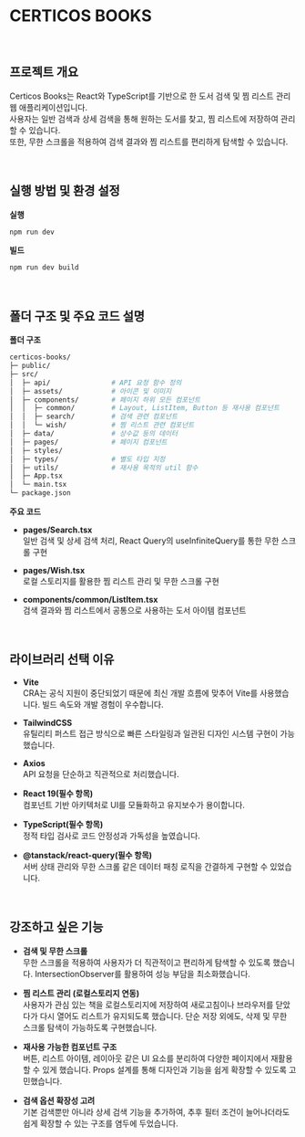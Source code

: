# CERTICOS BOOKS

<br/>

## 프로젝트 개요

Certicos Books는 React와 TypeScript를 기반으로 한 도서 검색 및 찜 리스트 관리 웹 애플리케이션입니다.  
사용자는 일반 검색과 상세 검색을 통해 원하는 도서를 찾고, 찜 리스트에 저장하여 관리할 수 있습니다.  
또한, 무한 스크롤을 적용하여 검색 결과와 찜 리스트를 편리하게 탐색할 수 있습니다.

<br/>

## 실행 방법 및 환경 설정

**실행**

```bash
npm run dev
```

**빌드**

```bash
npm run dev build
```

<br/>

## 폴더 구조 및 주요 코드 설명

**폴더 구조**

```bash
certicos-books/
├─ public/
├─ src/
│  ├─ api/               # API 요청 함수 정의
│  ├─ assets/            # 아이콘 및 이미지
│  ├─ components/        # 페이지 하위 모든 컴포넌트
│  │  ├─ common/         # Layout, ListItem, Button 등 재사용 컴포넌트
│  │  ├─ search/         # 검색 관련 컴포넌트
│  │  └─ wish/           # 찜 리스트 관련 컴포넌트
│  ├─ data/              # 상수값 등의 데이터
│  ├─ pages/             # 페이지 컴포넌트
│  ├─ styles/
│  ├─ types/             # 별도 타입 지정
│  ├─ utils/             # 재사용 목적의 util 함수
│  ├─ App.tsx
│  └─ main.tsx
└─ package.json
```

**주요 코드**

- **pages/Search.tsx**  
  일반 검색 및 상세 검색 처리, React Query의 useInfiniteQuery를 통한 무한 스크롤 구현

- **pages/Wish.tsx**  
  로컬 스토리지를 활용한 찜 리스트 관리 및 무한 스크롤 구현

- **components/common/ListItem.tsx**  
  검색 결과와 찜 리스트에서 공통으로 사용하는 도서 아이템 컴포넌트

<br/>

## 라이브러리 선택 이유

- **Vite**  
  CRA는 공식 지원이 중단되었기 때문에 최신 개발 흐름에 맞추어 Vite를 사용했습니다. 빌드 속도와 개발 경험이 우수합니다.

- **TailwindCSS**  
  유틸리티 퍼스트 접근 방식으로 빠른 스타일링과 일관된 디자인 시스템 구현이 가능했습니다.

- **Axios**  
  API 요청을 단순하고 직관적으로 처리했습니다.

- **React 19(필수 항목)**  
  컴포넌트 기반 아키텍처로 UI를 모듈화하고 유지보수가 용이합니다.

- **TypeScript(필수 항목)**  
  정적 타입 검사로 코드 안정성과 가독성을 높였습니다.

- **@tanstack/react-query(필수 항목)**  
  서버 상태 관리와 무한 스크롤 같은 데이터 패칭 로직을 간결하게 구현할 수 있었습니다.

<br/>

## 강조하고 싶은 기능

- **검색 및 무한 스크롤**  
  무한 스크롤을 적용하여 사용자가 더 직관적이고 편리하게 탐색할 수 있도록 했습니다. IntersectionObserver를 활용하여 성능 부담을 최소화했습니다.

- **찜 리스트 관리 (로컬스토리지 연동)**  
  사용자가 관심 있는 책을 로컬스토리지에 저장하여 새로고침이나 브라우저를 닫았다가 다시 열어도 리스트가 유지되도록 했습니다. 단순 저장 외에도, 삭제 및 무한 스크롤 탐색이 가능하도록 구현했습니다.

- **재사용 가능한 컴포넌트 구조**  
  버튼, 리스트 아이템, 레이아웃 같은 UI 요소를 분리하여 다양한 페이지에서 재활용할 수 있게 했습니다. Props 설계를 통해 디자인과 기능을 쉽게 확장할 수 있도록 고민했습니다.

- **검색 옵션 확장성 고려**  
  기본 검색뿐만 아니라 상세 검색 기능을 추가하여, 추후 필터 조건이 늘어나더라도 쉽게 확장할 수 있는 구조를 염두에 두었습니다.
